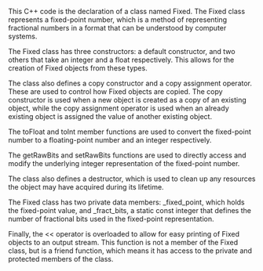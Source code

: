 This C++ code is the declaration of a class named Fixed. The Fixed class represents a fixed-point number, which is a method of representing fractional numbers in a format that can be understood by computer systems.

The Fixed class has three constructors: a default constructor, and two others that take an integer and a float respectively. This allows for the creation of Fixed objects from these types.

The class also defines a copy constructor and a copy assignment operator. These are used to control how Fixed objects are copied. The copy constructor is used when a new object is created as a copy of an existing object, while the copy assignment operator is used when an already existing object is assigned the value of another existing object.

The toFloat and toInt member functions are used to convert the fixed-point number to a floating-point number and an integer respectively.

The getRawBits and setRawBits functions are used to directly access and modify the underlying integer representation of the fixed-point number.

The class also defines a destructor, which is used to clean up any resources the object may have acquired during its lifetime.

The Fixed class has two private data members: _fixed_point, which holds the fixed-point value, and _fract_bits, a static const integer that defines the number of fractional bits used in the fixed-point representation.

Finally, the << operator is overloaded to allow for easy printing of Fixed objects to an output stream. This function is not a member of the Fixed class, but is a friend function, which means it has access to the private and protected members of the class.